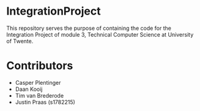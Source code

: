 # IntegrationProject
This repository serves the purpose of containing the code for the Integration Project of module 3, Technical Computer Science at University of Twente.

# Contributors
- Casper Plentinger
- Daan Kooij
- Tim van Brederode
- Justin Praas (s1782215)
